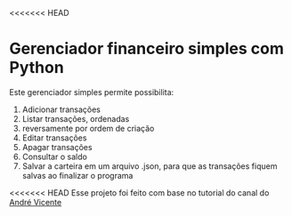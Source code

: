 <<<<<<< HEAD
# Gerenciador financeiro simples com Python

Este gerenciador simples permite possibilita:
<ol>
<li>Adicionar transações
<li>Listar transações, ordenadas <li>reversamente por ordem de criação
<li>Editar transações
<li>Apagar transações
<li>Consultar o saldo
<li>Salvar a carteira em um arquivo .json, para que as transações fiquem salvas ao finalizar o programa
</ol>

<<<<<<< HEAD
Esse projeto foi feito com base no tutorial do canal do [André Vicente](https://www.youtube.com/channel/UCn9v72oA0RDGL2VoSMenwYA)

